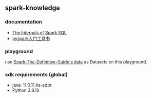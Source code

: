 ## spark-knowledge

### documentation

- [The Internals of Spark SQL](https://github.com/japila-books/spark-sql-internals)
- [pyspark入门工具书](https://github.com/lyhue1991/eat_pyspark_in_10_days)

### playground

use [Spark-The-Definitive-Guide's data](https://github.com/databricks/Spark-The-Definitive-Guide) as Datasets on this playground.


### sdk requirements (global)

- java: 11.0.11.hs-adpt
- Python 3.8.10
